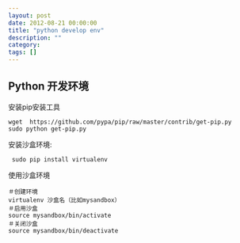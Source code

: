 ```yaml
---
layout: post
date: 2012-08-21 00:00:00
title: "python develop env"
description: ""
category: 
tags: []
---
```



## Python 开发环境
安装pip安装工具

	wget  https://github.com/pypa/pip/raw/master/contrib/get-pip.py
	sudo python get-pip.py

安装沙盒环境:
     
     sudo pip install virtualenv
  
使用沙盒环境

	＃创建环境
	virtualenv 沙盒名（比如mysandbox）
	＃启用沙盒
	source mysandbox/bin/activate
	＃关闭沙盒
	source mysandbox/bin/deactivate
